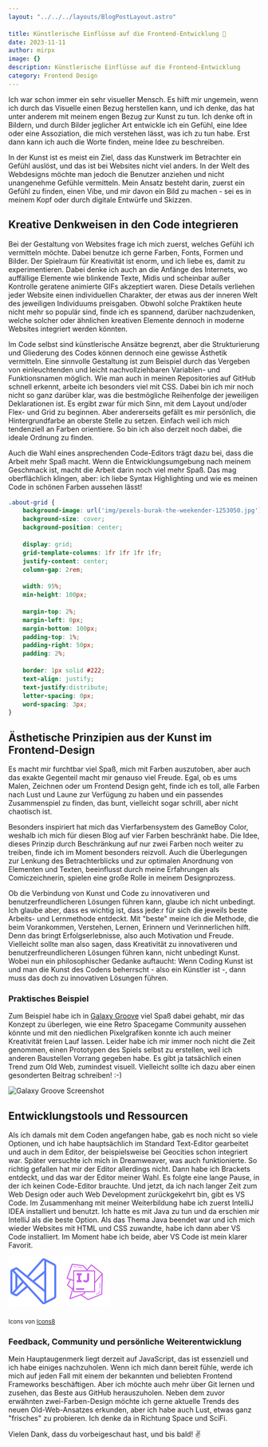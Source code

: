 ```yaml
---
layout: "../../../layouts/BlogPostLayout.astro"

title: Künstlerische Einflüsse auf die Frontend-Entwicklung 🎨
date: 2023-11-11
author: mirpx
image: {}
description: Künstlerische Einflüsse auf die Frontend-Entwicklung
category: Frontend Design
---
```


Ich war schon immer ein sehr visueller Mensch. Es hilft mir ungemein, wenn ich durch das Visuelle einen Bezug herstellen kann, und ich denke, das hat unter anderem mit meinem engen Bezug zur Kunst zu tun. Ich denke oft in Bildern, und durch Bilder jeglicher Art entwickle ich ein Gefühl, eine Idee oder eine Assoziation, die mich verstehen lässt, was ich zu tun habe. Erst dann kann ich auch die Worte finden, meine Idee zu beschreiben.

In der Kunst ist es meist ein Ziel, dass das Kunstwerk im Betrachter ein Gefühl auslöst, und das ist bei Websites nicht viel anders. In der Welt des Webdesigns möchte man jedoch die Benutzer anziehen und nicht unangenehme Gefühle vermitteln. Mein Ansatz besteht darin, zuerst ein Gefühl zu finden, einen Vibe, und mir davon ein Bild zu machen - sei es in meinem Kopf oder durch digitale Entwürfe und Skizzen.

## Kreative Denkweisen in den Code integrieren

Bei der Gestaltung von Websites frage ich mich zuerst, welches Gefühl ich vermitteln möchte. Dabei benutze ich gerne Farben, Fonts, Formen und Bilder. Der Spielraum für Kreativität ist enorm, und ich liebe es, damit zu experimentieren. Dabei denke ich auch an die Anfänge des Internets, wo auffällige Elemente wie blinkende Texte, Midis und scheinbar außer Kontrolle geratene animierte GIFs akzeptiert waren. Diese Details verliehen jeder Website einen individuellen Charakter, der etwas aus der inneren Welt des jeweiligen Individuums preisgaben. Obwohl solche Praktiken heute nicht mehr so populär sind, finde ich es spannend, darüber nachzudenken, welche solcher oder ähnlichen kreativen Elemente dennoch in moderne Websites integriert werden könnten.

Im Code selbst sind künstlerische Ansätze begrenzt, aber die Strukturierung und Gliederung des Codes können dennoch eine gewisse Ästhetik vermitteln. Eine sinnvolle Gestaltung ist zum Beispiel durch das Vergeben von einleuchtenden und leicht nachvollziehbaren Variablen- und Funktionsnamen möglich. 
Wie man auch in meinen Repositories auf GitHub schnell erkennt, arbeite ich besonders viel mit CSS. Dabei bin ich mir noch nicht so ganz darüber klar, was die bestmögliche Reihenfolge der jeweiligen Deklarationen ist. Es ergibt zwar für mich Sinn, mit dem Layout und/oder Flex- und Grid zu beginnen. Aber andererseits gefällt es mir persönlich, die Hintergrundfarbe an oberste Stelle zu setzen. Einfach weil ich mich tendenziell an Farben orientiere. So bin ich also derzeit noch dabei, die ideale Ordnung zu finden.

Auch die Wahl eines ansprechenden Code-Editors trägt dazu bei, dass die Arbeit mehr Spaß macht. Wenn die Entwicklungsumgebung nach meinem Geschmack ist, macht die Arbeit darin noch viel mehr Spaß. Das mag oberflächlich klingen, aber: ich liebe Syntax Highlighting und wie es meinen Code in schönen Farben aussehen lässt!

```css
.about-grid {
    background-image: url('img/pexels-burak-the-weekender-1253050.jpg'); /* Aha! Hintergrund-Bild */
    background-size: cover;
    background-position: center;

    display: grid;
    grid-template-columns: 1fr 1fr 1fr 1fr;
    justify-content: center;
    column-gap: 2rem;

    width: 95%;
    min-height: 100px;
    
    margin-top: 2%;
    margin-left: 0px;
    margin-bottom: 100px;
    padding-top: 1%;
    padding-right: 50px;
    padding: 2%;

    border: 1px solid #222;
    text-align: justify;
    text-justify:distribute;
    letter-spacing: 0px;
    word-spacing: 3px;
}
```

## Ästhetische Prinzipien aus der Kunst im Frontend-Design

Es macht mir furchtbar viel Spaß, mich mit Farben auszutoben, aber auch das exakte Gegenteil macht mir genauso viel Freude. Egal, ob es ums Malen, Zeichnen oder um Frontend Design geht, finde ich es toll, alle Farben nach Lust und Laune zur Verfügung zu haben und ein passendes Zusammenspiel zu finden, das bunt, vielleicht sogar schrill, aber nicht chaotisch ist.

Besonders inspiriert hat mich das Vierfarbensystem des GameBoy Color, weshalb ich mich für diesen Blog auf vier Farben beschränkt habe. Die Idee, dieses Prinzip durch Beschränkung auf nur zwei Farben noch weiter zu treiben, finde ich im Moment besonders reizvoll. Auch die Überlegungen zur Lenkung des Betrachterblicks und zur optimalen Anordnung von Elementen und Texten, beeinflusst durch meine Erfahrungen als Comiczeichnerin, spielen eine große Rolle in meinem Designprozess.

Ob die Verbindung von Kunst und Code zu innovativeren und benutzerfreundlicheren Lösungen führen kann, glaube ich nicht unbedingt. Ich glaube aber, dass es wichtig ist, dass jede:r für sich die jeweils beste Arbeits- und Lernmethode entdeckt. Mit "beste" meine ich die Methode, die beim Vorankommen, Verstehen, Lernen, Erinnern und Verinnerlichen hilft. Denn das bringt Erfolgserlebnisse, also auch Motivation und Freude. Vielleicht sollte man also sagen, dass Kreativität zu innovativeren und benutzerfreundlicheren Lösungen führen kann, nicht unbedingt Kunst. Wobei nun ein philosophischer Gedanke auftaucht: Wenn Coding Kunst ist und man die Kunst des Codens beherrscht - also ein Künstler ist -, dann muss das doch zu innovativen Lösungen führen.

### Praktisches Beispiel

Zum Beispiel habe ich in [Galaxy Groove](https://github.com/mdohr07/galaxygroove) viel Spaß dabei gehabt, mir das Konzept zu überlegen, wie eine Retro Spacegame Community aussehen könnte und mit den niedlichen Pixelgrafiken konnte ich auch meiner Kreativität freien Lauf lassen. Leider habe ich mir immer noch nicht die Zeit genommen, einen Prototypen des Spiels selbst zu erstellen, weil ich anderen Baustellen Vorrang gegeben habe.
Es gibt ja tatsächlich einen Trend zum Old Web, zumindest visuell. Vielleicht sollte ich dazu aber einen gesonderten Beitrag schreiben! :-)

![Galaxy Groove Screenshot](https://camo.githubusercontent.com/17bf8f12a284e0f08a8761e20b9dff980f1f8e7189aebc06c13b2fe200c9eacd/68747470733a2f2f6d646f687230372e6769746875622e696f2f67616c61787967726f6f76652f696d616765732f67616c61787967726f6f7665312e706e67)

## Entwicklungstools und Ressourcen

Als ich damals mit dem Coden angefangen habe, gab es noch nicht so viele Optionen, und ich habe hauptsächlich im Standard Text-Editor gearbeitet und auch in dem Editor, der beispielsweise bei Geocities schon integriert war. Später versuchte ich mich in Dreamweaver, was auch funktionierte. So richtig gefallen hat mir der Editor allerdings nicht. Dann habe ich Brackets entdeckt, und das war der Editor meiner Wahl. Es folgte eine lange Pause, in der ich keinen Code-Editor brauchte. Und jetzt, da ich nach langer Zeit zum Web Design oder auch Web Development zurückgekehrt bin, gibt es VS Code. Im Zusammenhang mit meiner Weiterbildung habe ich zuerst IntelliJ IDEA installiert und benutzt. Ich hatte es mit Java zu tun und da erschien mir IntelliJ als die beste Option. Als das Thema Java beendet war und ich mich wieder Websites mit HTML und CSS zuwandte, habe ich dann aber VS Code installiert. Im Moment habe ich beide, aber VS Code ist mein klarer Favorit.

![VS Code Logo](./images/icons8-visual-studio-100.png) ![IntelliJ Logo](./images/icons8-intellij-idea-100.png)

<sub>Icons von [Icons8](https://icons8.com)</sub>

### Feedback, Community und persönliche Weiterentwicklung

Mein Hauptaugenmerk liegt derzeit auf JavaScript, das ist essenziell und ich habe einiges nachzuholen. Wenn ich mich dann bereit fühle, werde ich mich auf jeden Fall mit einem der bekannten und beliebten Frontend Frameworks beschäftigen. Aber ich möchte auch mehr über Git lernen und zusehen, das Beste aus GitHub herauszuholen. Neben dem zuvor erwähnten zwei-Farben-Design möchte ich gerne aktuelle Trends des neuen Old-Web-Ansatzes erkunden, aber ich habe auch Lust, etwas ganz "frisches" zu probieren. Ich denke da in Richtung Space und SciFi.

Vielen Dank, dass du vorbeigeschaut hast, und bis bald! ✌️
